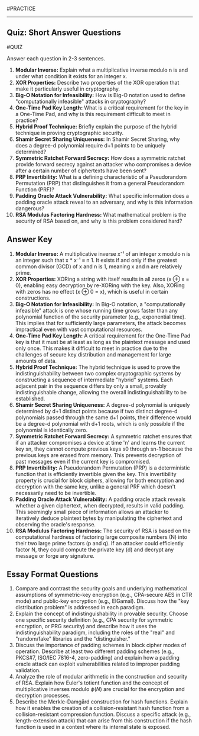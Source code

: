 #PRACTICE  

---
## Quiz: Short Answer Questions
#QUIZ

Answer each question in 2-3 sentences.

1. **Modular Inverse:** Explain what a multiplicative inverse modulo n is and under what condition it exists for an integer x.
2. **XOR Properties:** Describe two properties of the XOR operation that make it particularly useful in cryptography.
3. **Big-O Notation for Infeasibility:** How is Big-O notation used to define "computationally infeasible" attacks in cryptography?
4. **One-Time Pad Key Length:** What is a critical requirement for the key in a One-Time Pad, and why is this requirement difficult to meet in practice?
5. **Hybrid Proof Technique:** Briefly explain the purpose of the hybrid technique in proving cryptographic security.
6. **Shamir Secret Sharing Uniqueness:** In Shamir Secret Sharing, why does a degree-d polynomial require d+1 points to be uniquely determined?
7. **Symmetric Ratchet Forward Secrecy:** How does a symmetric ratchet provide forward secrecy against an attacker who compromises a device after a certain number of ciphertexts have been sent?
8. **PRP Invertibility:** What is a defining characteristic of a Pseudorandom Permutation (PRP) that distinguishes it from a general Pseudorandom Function (PRF)?
9. **Padding Oracle Attack Vulnerability:** What specific information does a padding oracle attack reveal to an adversary, and why is this information dangerous?
10. **RSA Modulus Factoring Hardness:** What mathematical problem is the security of RSA based on, and why is this problem considered hard?

## Answer Key

1. **Modular Inverse:** A multiplicative inverse x⁻¹ of an integer x modulo n is an integer such that x * x⁻¹ ≡ n 1. It exists if and only if the greatest common divisor (GCD) of x and n is 1, meaning x and n are relatively prime.
2. **XOR Properties:** XORing a string with itself results in all zeros (x ⊕ x = 0), enabling easy decryption by re-XORing with the key. Also, XORing with zeros has no effect (x ⊕ 0 = x), which is useful in certain constructions.
3. **Big-O Notation for Infeasibility:** In Big-O notation, a "computationally infeasible" attack is one whose running time grows faster than any polynomial function of the security parameter (e.g., exponential time). This implies that for sufficiently large parameters, the attack becomes impractical even with vast computational resources.
4. **One-Time Pad Key Length:** A critical requirement for the One-Time Pad key is that it must be at least as long as the plaintext message and used only once. This makes it difficult to meet in practice due to the challenges of secure key distribution and management for large amounts of data.
5. **Hybrid Proof Technique:** The hybrid technique is used to prove the indistinguishability between two complex cryptographic systems by constructing a sequence of intermediate "hybrid" systems. Each adjacent pair in the sequence differs by only a small, provably indistinguishable change, allowing the overall indistinguishability to be established.
6. **Shamir Secret Sharing Uniqueness:** A degree-d polynomial is uniquely determined by d+1 distinct points because if two distinct degree-d polynomials passed through the same d+1 points, their difference would be a degree-d polynomial with d+1 roots, which is only possible if the polynomial is identically zero.
7. **Symmetric Ratchet Forward Secrecy:** A symmetric ratchet ensures that if an attacker compromises a device at time 'n' and learns the current key sn, they cannot compute previous keys s0 through sn-1 because the previous keys are erased from memory. This prevents decryption of past messages even if the current key is compromised.
8. **PRP Invertibility:** A Pseudorandom Permutation (PRP) is a deterministic function that is efficiently invertible given the key. This invertibility property is crucial for block ciphers, allowing for both encryption and decryption with the same key, unlike a general PRF which doesn't necessarily need to be invertible.
9. **Padding Oracle Attack Vulnerability:** A padding oracle attack reveals whether a given ciphertext, when decrypted, results in valid padding. This seemingly small piece of information allows an attacker to iteratively deduce plaintext bytes by manipulating the ciphertext and observing the oracle's response.
10. **RSA Modulus Factoring Hardness:** The security of RSA is based on the computational hardness of factoring large composite numbers (N) into their two large prime factors (p and q). If an attacker could efficiently factor N, they could compute the private key (d) and decrypt any message or forge any signature.

## Essay Format Questions

1. Compare and contrast the security goals and underlying mathematical assumptions of symmetric-key encryption (e.g., CPA-secure AES in CTR mode) and public-key encryption (e.g., ElGamal). Discuss how the "key distribution problem" is addressed in each paradigm.
2. Explain the concept of indistinguishability in provable security. Choose one specific security definition (e.g., CPA security for symmetric encryption, or PRG security) and describe how it uses the indistinguishability paradigm, including the roles of the "real" and "random/fake" libraries and the "distinguisher."
3. Discuss the importance of padding schemes in block cipher modes of operation. Describe at least two different padding schemes (e.g., PKCS#7, ISO/IEC 7816-4, zero-padding) and explain how a padding oracle attack can exploit vulnerabilities related to improper padding validation.
4. Analyze the role of modular arithmetic in the construction and security of RSA. Explain how Euler's totient function and the concept of multiplicative inverses modulo $\phi(N)$ are crucial for the encryption and decryption processes.
5. Describe the Merkle-Damgård construction for hash functions. Explain how it enables the creation of a collision-resistant hash function from a collision-resistant compression function. Discuss a specific attack (e.g., length-extension attack) that can arise from this construction if the hash function is used in a context where its internal state is exposed.